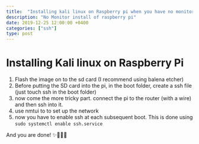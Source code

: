 ```yaml
---
title:  "Installing kali linux on Raspberry pi when you have no monitor"
description: "No Monitor install of raspberry pi"
date: 2019-12-25 12:00:00 +0400
categories: ["ssh"]
type: post
---
```


# Installing Kali linux on Raspberry Pi

1. Flash the image on to the sd card (I recommend using balena etcher)
2. Before putting the SD card into the pi, in the boot folder, create a ssh file (just touch ssh in the boot folder)
3. now come the more tricky part. connect the pi to the router (with a wire) and then ssh into it.
4. use nmtui  to to set up the network
5. now you have to enable ssh at each subsequent boot. This is done using `sudo systemctl enable ssh.service`

And you are done! ✨🎉🎊🎆